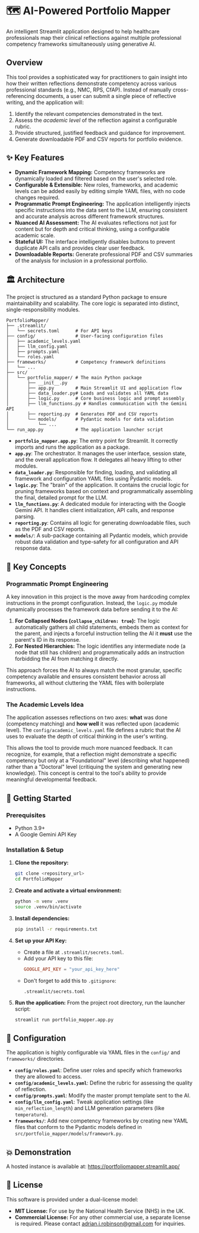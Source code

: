 # 🗺️ AI-Powered Portfolio Mapper

An intelligent Streamlit application designed to help healthcare professionals map their clinical reflections against multiple professional competency frameworks simultaneously using generative AI.

## Overview

This tool provides a sophisticated way for practitioners to gain insight into how their written reflections demonstrate competency across various professional standards (e.g., NMC, RPS, CfAP). Instead of manually cross-referencing documents, a user can submit a single piece of reflective writing, and the application will:

1.  Identify the relevant competencies demonstrated in the text.
2.  Assess the *academic level* of the reflection against a configurable rubric.
3.  Provide structured, justified feedback and guidance for improvement.
4.  Generate downloadable PDF and CSV reports for portfolio evidence.

## ✨ Key Features

-   **Dynamic Framework Mapping:** Competency frameworks are dynamically loaded and filtered based on the user's selected role.
-   **Configurable & Extensible:** New roles, frameworks, and academic levels can be added easily by editing simple YAML files, with no code changes required.
-   **Programmatic Prompt Engineering:** The application intelligently injects specific instructions into the data sent to the LLM, ensuring consistent and accurate analysis across different framework structures.
-   **Nuanced AI Assessment:** The AI evaluates reflections not just for content but for depth and critical thinking, using a configurable academic scale.
-   **Stateful UI:** The interface intelligently disables buttons to prevent duplicate API calls and provides clear user feedback.
-   **Downloadable Reports:** Generate professional PDF and CSV summaries of the analysis for inclusion in a professional portfolio.

## 🏛️ Architecture

The project is structured as a standard Python package to ensure maintainability and scalability. The core logic is separated into distinct, single-responsibility modules.

```
PortfolioMapper/
├── .streamlit/
│   └── secrets.toml      # For API keys
├── config/               # User-facing configuration files
│   ├── academic_levels.yaml
│   ├── llm_config.yaml
│   ├── prompts.yaml
│   └── roles.yaml
├── frameworks/           # Competency framework definitions
│   └── ...
├── src/
│   └── portfolio_mapper/ # The main Python package
│       ├── __init__.py
│       ├── app.py        # Main Streamlit UI and application flow
│       ├── data_loader.py# Loads and validates all YAML data
│       ├── logic.py      # Core business logic and prompt assembly
│       ├── llm_functions.py # Handles communication with the Gemini API
│       ├── reporting.py  # Generates PDF and CSV reports
│       └── models/       # Pydantic models for data validation
│           └── ...
└── run_app.py            # The application launcher script
```

-   **`portfolio_mapper.app.py`**: The entry point for Streamlit. It correctly imports and runs the application as a package.
-   **`app.py`**: The orchestrator. It manages the user interface, session state, and the overall application flow. It delegates all heavy lifting to other modules.
-   **`data_loader.py`**: Responsible for finding, loading, and validating all framework and configuration YAML files using Pydantic models.
-   **`logic.py`**: The "brain" of the application. It contains the crucial logic for pruning frameworks based on context and programmatically assembling the final, detailed prompt for the LLM.
-   **`llm_functions.py`**: A dedicated module for interacting with the Google Gemini API. It handles client initialization, API calls, and response parsing.
-   **`reporting.py`**: Contains all logic for generating downloadable files, such as the PDF and CSV reports.
-   **`models/`**: A sub-package containing all Pydantic models, which provide robust data validation and type-safety for all configuration and API response data.

## 🧠 Key Concepts

### Programmatic Prompt Engineering

A key innovation in this project is the move away from hardcoding complex instructions in the prompt configuration. Instead, the `logic.py` module dynamically processes the framework data before sending it to the AI:

1.  **For Collapsed Nodes (`collapse_children: true`):** The logic automatically gathers all child statements, embeds them as context for the parent, and injects a forceful instruction telling the AI it **must** use the parent's ID in its response.
2.  **For Nested Hierarchies:** The logic identifies any intermediate node (a node that still has children) and programmatically adds an instruction forbidding the AI from matching it directly.

This approach forces the AI to always match the most granular, specific competency available and ensures consistent behavior across all frameworks, all without cluttering the YAML files with boilerplate instructions.

### The Academic Levels Idea

The application assesses reflections on two axes: **what** was done (competency matching) and **how well** it was reflected upon (academic level). The `config/academic_levels.yaml` file defines a rubric that the AI uses to evaluate the depth of critical thinking in the user's writing.

This allows the tool to provide much more nuanced feedback. It can recognize, for example, that a reflection might demonstrate a specific competency but only at a "Foundational" level (describing what happened) rather than a "Doctoral" level (critiquing the system and generating new knowledge). This concept is central to the tool's ability to provide meaningful developmental feedback.

## 🚀 Getting Started

### Prerequisites

-   Python 3.9+
-   A Google Gemini API Key

### Installation & Setup

1.  **Clone the repository:**
    ```bash
    git clone <repository_url>
    cd PortfolioMapper
    ```

2.  **Create and activate a virtual environment:**
    ```bash
    python -m venv .venv
    source .venv/bin/activate
    ```

3.  **Install dependencies:**
    ```bash
    pip install -r requirements.txt
    ```

4.  **Set up your API Key:**
    -   Create a file at `.streamlit/secrets.toml`.
    -   Add your API key to this file:
        ```toml
        GOOGLE_API_KEY = "your_api_key_here"
        ```
    -   Don't forget to add this to `.gitignore`:
        ```
        .streamlit/secrets.toml
        ```

5.  **Run the application:**
    From the project root directory, run the launcher script:
    ```bash
    streamlit run portfolio_mapper.app.py
    ```

## 🔧 Configuration

The application is highly configurable via YAML files in the `config/` and `frameworks/` directories.

-   **`config/roles.yaml`**: Define user roles and specify which frameworks they are allowed to access.
-   **`config/academic_levels.yaml`**: Define the rubric for assessing the quality of reflection.
-   **`config/prompts.yaml`**: Modify the master prompt template sent to the AI.
-   **`config/llm_config.yaml`**: Tweak application settings (like `min_reflection_length`) and LLM generation parameters (like `temperature`).
-   **`frameworks/`**: Add new competency frameworks by creating new YAML files that conform to the Pydantic models defined in `src/portfolio_mapper/models/framework.py`.

## 💥 Demonstration

A hosted instance is available at: https://portfoliomapper.streamlit.app/

## 📄 License

This software is provided under a dual-license model:

-   **MIT License:** For use by the National Health Service (NHS) in the UK.
-   **Commercial License:** For any other commercial use, a separate license is required. Please contact adrian.j.robinson@gmail.com for inquiries.

